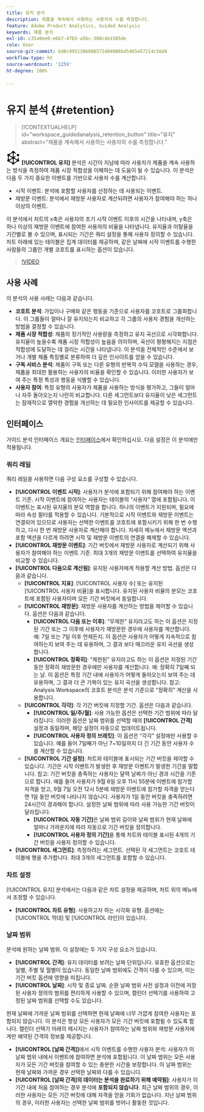 ```yaml
---
title: 유지 분석
description: 제품을 계속해서 사용하는 사용자의 수를 측정합니다.
feature: Adobe Product Analytics, Guided Analysis
keywords: 제품 분석
exl-id: c35a0ee0-e6b7-47b5-a5bc-308cde1585de
role: User
source-git-commit: bd8c9951386608572d84006bd5465e57214c56d4
workflow-type: ht
source-wordcount: '1259'
ht-degree: 100%

---
```


# 유지 분석 {#retention}

<!-- markdownlint-disable MD034 -->

>[!CONTEXTUALHELP]
>id="workspace_guidedanalysis_retention_button"
>title="유지"
>abstract="제품을 계속해서 사용하는 사용자의 수를 측정합니다."

<!-- markdownlint-enable MD034 -->

![유지](/help/assets/icons/Retention.svg) **[!UICONTROL 유지]** 분석은 시간이 지남에 따라 사용자가 제품을 계속 사용하는 방식을 측정하여 제품 시장 적합성을 이해하는 데 도움이 될 수 있습니다. 이 분석은 다음 두 가지 중요한 이벤트를 기반으로 사용자 수를 계산합니다.

* 시작 이벤트: 분석에 포함할 사용자를 선정하는 데 사용되는 이벤트.
* 재방문 이벤트: 분석에서 재방문 사용자로 계산되려면 사용자가 참여해야 하는 하나 이상의 이벤트.

이 분석에서 차트의 x축은 사용자의 초기 시작 이벤트 이후의 시간을 나타내며, y축은 하나 이상의 재방문 이벤트에 참여한 사용자의 비율을 나타냅니다. 유지율과 이탈율을 기간별로 볼 수 있으며, 표시되는 기간은 쿼리 설정을 통해 사용자 정의할 수 있습니다. 차트 아래에 있는 테이블은 집계 데이터를 제공하며, 같은 날짜에 시작 이벤트를 수행한 사람들의 그룹인 개별 코호트를 표시하는 옵션이 있습니다.

>[!VIDEO](https://video.tv.adobe.com/v/3435785/?quality=12&learn=on&captions=kor)


## 사용 사례

이 분석의 사용 사례는 다음과 같습니다.

* **코호트 분석**: 가입이나 구매와 같은 행동을 기준으로 사용자를 코호트로 그룹화합니다. 이 그룹들이 얼마나 잘 유지되는지 비교하고 각 그룹의 사용자 경험을 개선하는 방법을 결정할 수 있습니다.
* **제품 시장 적합성**: 제품의 정기적인 사용량을 측정하고 유지 곡선으로 시각화합니다. 유지율이 높을수록 제품 시장 적합성이 높음을 의미하며, 곡선이 평평해지는 지점은 적합성에 도달하는 데 걸리는 시간을 나타냅니다. 이 분석을 전체적인 수준에서 보거나 개별 제품 특징별로 분류하여 더 깊은 인사이트를 얻을 수 있습니다.
* **구독 서비스 분석**: 제품이 구독 또는 다른 유형의 반복적 수익 모델을 사용하는 경우, 제품을 최대한 활용하는 사용자의 비율을 확인할 수 있습니다. 이러한 사용자가 보여 주는 특정 특성과 행동을 식별할 수 있습니다.
* **사용자 참여**: 특정 유형의 사용자가 제품을 사용하는 방식을 평가하고, 그들이 얼마나 자주 돌아오는지 나란히 비교합니다. 다른 세그먼트보다 유지율이 낮은 세그먼트는 잠재적으로 열악한 경험을 개선하는 데 필요한 인사이트를 제공할 수 있습니다.

## 인터페이스

가이드 분석 인터페이스 개요는 [인터페이스](../overview.md#interface)에서 확인하십시오. 다음 설정은 이 분석에만 적용됩니다.

### 쿼리 레일

쿼리 레일을 사용하면 다음 구성 요소를 구성할 수 있습니다.

* **[!UICONTROL 이벤트 시작]**: 사용자가 분석에 포함되기 위해 참여해야 하는 이벤트 기준. 시작 이벤트에 참여하는 사용자는 테이블의 “사용자” 열에 포함됩니다. 이 이벤트는 표시된 유지율의 분모 역할을 합니다. 하나의 이벤트가 지원되며, 필요에 따라 속성 필터를 적용할 수 있습니다. 기본적으로 시작 이벤트와 재방문 이벤트는 연결되어 있으므로 사용자는 선택한 이벤트를 코호트에 포함시키기 위해 한 번 수행하고, 다시 한 번 재방문 사용자로 계산해야 합니다. 자세히 메뉴에서 재방문 액션과 포함 액션을 다르게 하려면 시작 및 재방문 이벤트의 연결을 해제할 수 있습니다.
* **[!UICONTROL 재방문 이벤트]**: 기간 버킷에서 재방문 사용자로 계산되기 위해 사용자가 참여해야 하는 이벤트 기준. 최대 3개의 재방문 이벤트를 선택하여 유지율을 비교할 수 있습니다.
* **[!UICONTROL 다음으로 계산됨]**: 유지된 사용자에게 적용할 계산 방법. 옵션은 다음과 같습니다.
   * **[!UICONTROL 지표]**: [!UICONTROL 사용자 수] 또는 유지된 [!UICONTROL 사용자 비율]을 표시합니다. 유지된 사용자 비율의 분모는 코호트에 포함된 사용자이며 모든 기간 버킷에서 동일합니다.
   * **[!UICONTROL 재방문]**: 재방문 사용자를 계산하는 방법을 제어할 수 있습니다. 옵션은 다음과 같습니다.
      * **[!UICONTROL 다음 또는 이후]**: “무제한” 유지라고도 하는 이 옵션은 지정된 기간 또는 그 이후에 사용자가 재방문한 경우에 사용자를 계산합니다. 예: 7일 또는 7일 이후 언제든지. 이 옵션은 사용자가 어떻게 지속적으로 참여하는지 보여 주는 데 유용하며, 그 결과 보다 매끄러운 유지 곡선을 생성합니다.
      * **[!UICONTROL 정확히]**: “제한된” 유지라고도 하는 이 옵션은 지정된 기간 동안 정확히 재방문한 경우에만 사용자를 계산합니다. 예: 정확히 7일째 되는 날. 이 옵션은 특정 기간 내에 사용자가 어떻게 돌아오는지 보여 주는 데 유용하며, 그 결과 더 큰 기복이 있는 유지 곡선을 생성합니다. 참고: Analysis Workspace의 코호트 분석은 분석 기준으로 “정확히” 계산을 사용합니다.
   * **[!UICONTROL 각각]**: 각 기간 버킷에 지정할 기간. 옵션은 다음과 같습니다.
      * **[!UICONTROL 일/주/월]**: 사용 가능한 옵션은 선택한 기간 범위에 따라 달라집니다. 이러한 옵션은 날짜 범위를 선택할 때의 **[!UICONTROL 간격]** 설정과 동일하며, 해당 설정이 자동으로 업데이트됩니다.
      * **[!UICONTROL 사용자 정의 브래킷]**: 이 옵션은 “각각” 설정에만 사용할 수 있습니다. 예를 들어 7일째가 아닌 7~10일까지 더 긴 기간 동안 사용자 수를 계산할 수 있습니다.
   * **[!UICONTROL 기간 설정]**: 차트와 테이블에 표시되는 기간 버킷을 제어할 수 있습니다. 기간은 시작 이벤트가 발생한 후 재방문 이벤트가 발생한 기간을 말합니다. 참고: 기간 버킷을 충족하는 사용자는 달력 날짜가 아닌 경과 시간을 기준으로 합니다. 예를 들어 사용자가 9월 6일 오후 11시 55분에 이벤트에 참가할 자격을 얻고, 9월 7일 오전 12시 5분에 재방문 이벤트에 참가할 자격을 얻는다면 1일 동안 버킷에 나타나지 않습니다. 사용자가 1일 동안 버킷을 충족하려면 24시간이 경과해야 합니다. 설정한 날짜 범위에 따라 사용 가능한 기간 버킷이 달라집니다.
      * **[!UICONTROL 자동 기간]**&#x200B;은 날짜 범위 길이와 날짜 범위가 현재 날짜에 얼마나 가까운지에 따라 자동으로 기간 버킷을 정의합니다.
      * **[!UICONTROL 사용자 정의 기간]**&#x200B;을 통해 차트와 테이블 표시된 4개의 기간 버킷을 사용자 정의할 수 있습니다.
* **[!UICONTROL 세그먼트]**: 측정하려는 세그먼트. 선택된 각 세그먼트는 코호트 테이블에 행을 추가합니다. 최대 3개의 세그먼트를 포함할 수 있습니다.

### 차트 설정

[!UICONTROL 유지] 분석에서는 다음과 같은 차트 설정을 제공하며, 차트 위의 메뉴에서 조정할 수 있습니다.

* **[!UICONTROL 차트 유형]**: 사용하고자 하는 시각화 유형. 옵션에는 [!UICONTROL 막대] 및 [!UICONTROL 라인]이 있습니다.

### 날짜 범위

분석에 원하는 날짜 범위. 이 설정에는 두 가지 구성 요소가 있습니다.

* **[!UICONTROL 간격]**: 유지 데이터를 보려는 날짜 단위입니다. 유효한 옵션으로는 일별, 주별 및 월별이 있습니다. 동일한 날짜 범위에도 간격이 다를 수 있으며, 이는 기간 버킷 옵션에 영향을 미칩니다.
* **[!UICONTROL 날짜]**: 시작 및 종료 날짜. 순환 날짜 범위 사전 설정과 이전에 저장된 사용자 정의의 범위를 편리하게 사용할 수 있으며, 캘린더 선택기를 사용하여 고정된 날짜 범위를 선택할 수도 있습니다.

현재 날짜에 가까운 날짜 범위를 선택하면 현재 날짜에 너무 가깝게 참여한 사용자는 포함되지 않습니다. 이 분석은 항상 모든 사용자가 모든 기간 버킷에 포함될 수 있도록 합니다. 캘린더 선택기 아래의 메시지는 사용자가 참여하는 날짜 범위와 재방문 사용자에게만 예약된 간격의 정보를 제공합니다.

* **[!UICONTROL [날짜 간격]]**&#x200B;에서 시작 이벤트를 수행한 사용자 분석: 사용자가 이 날짜 범위 내에서 이벤트에 참여하면 분석에 포함됩니다. 이 날짜 범위는 모든 사용자가 모든 기간 버킷을 참여할 수 있는 충분한 시간을 보장합니다. 이 날짜 범위는 현재 날짜와 가까운 경우 선택한 날짜와 다를 수 있습니다.
* **[!UICONTROL [날짜 간격]의 데이터는 분석을 완료하기 위해 예약됨]**: 사용자가 이 기간 내에 처음 참여하는 경우 분석에 **포함되지 않습니다**. 최근 날짜 범위의 경우, 이러한 사용자는 모든 기간 버킷에 대해 자격을 얻을 기회가 없습니다. 지난 날짜 범위의 경우, 이러한 사용자는 선택한 날짜 범위를 벗어나 활동한 것입니다.

<!--
## Example

See below for an example of the analysis.

![Retention](../assets/retention.png)

-->